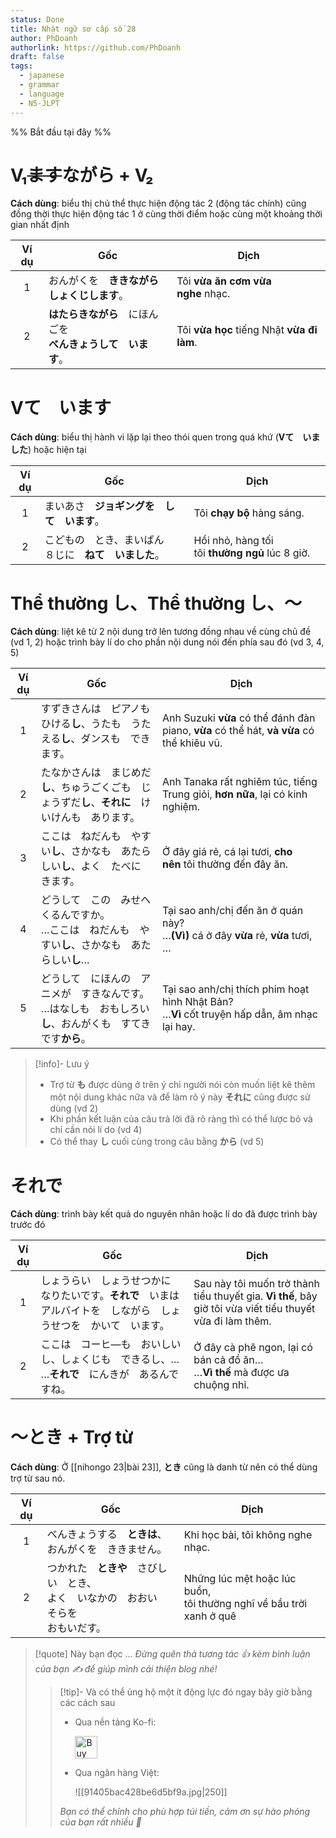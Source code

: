 ```yaml
---
status: Done
title: Nhật ngữ sơ cấp số 28
author: PhDoanh
authorlink: https://github.com/PhDoanh
draft: false
tags:
  - japanese
  - grammar
  - language
  - N5-JLPT
---
```

%% Bắt đầu tại đây %%
# V₁~~ます~~ながら + V₂
**Cách dùng**: biểu thị chủ thể thực hiện động tác 2 (động tác chính) cũng đồng thời thực hiện động tác 1 ở cùng thời điểm hoặc cùng một khoảng thời gian nhất định

| Ví dụ | Gốc                                                                | Dịch                                       |
|:-----:| ------------------------------------------------------------------ | ------------------------------------------ |
|   1   | おんがくを　**ききながら　  <br>しょくじします**。                 | Tôi **vừa ăn cơm vừa nghe** nhạc.          |
|   2   | **はたらきながら**　にほんごを　  <br>**べんきょうして　います**。 | Tôi **vừa học** tiếng Nhật **vừa đi làm**. |

# Vて　います
**Cách dùng**: biểu thị hành vi lặp lại theo thói quen trong quá khứ (**Vて　いました**) hoặc hiện tại

| Ví dụ | Gốc                                                    | Dịch                                            |
|:-----:| ------------------------------------------------------ | ----------------------------------------------- |
|   1   | まいあさ　**ジョギングを　して　います**。             | Tôi **chạy bộ** hàng sáng.                      |
|   2   | こどもの　とき、まいばん　８じに　**ねて　いました**。 | Hồi nhỏ, hàng tối tôi **thường ngủ** lúc 8 giờ. |

# Thể thường し、Thể thường し、～
**Cách dùng**: liệt kê từ 2 nội dung trở lên tương đồng nhau về cùng chủ đề (vd 1, 2) hoặc trình bày lí do cho phần nội dung nói đến phía sau đó (vd 3, 4, 5)

| Ví dụ | Gốc                                                             | Dịch                                                                                             |
| :---: | --------------------------------------------------------------- | ------------------------------------------------------------------------------------------------ |
|   1   | すずきさんは　ピアノも　ひける**し**、うたも　うたえる**し**、ダンスも　できます。                   | Anh Suzuki **vừa** có thể đánh đàn piano, **vừa** có thể hát, **và vừa** có thể khiêu vũ.        |
|   2   | たなかさんは　まじめだ**し**、ちゅうごくごも　じょうずだ**し**、**それに**　けいけんも　あります。         | Anh Tanaka rất nghiêm túc, tiếng Trung giỏi, **hơn nữa**, lại có kinh nghiệm.                    |
|   3   | ここは　ねだんも　やすい**し**、さかなも　あたらしい**し**、よく　たべに　きます。                   | Ở đây giá rẻ, cá lại tươi, **cho nên** tôi thường đến đây ăn.                                    |
|   4   | どうして　この　みせへ　くるんですか。  <br>…ここは　ねだんも　やすい**し**、さかなも　あたらしい**し**…    | Tại sao anh/chị đến ăn ở quán này?  <br>…**(Vì)** cá ở đây **vừa** rẻ, **vừa** tươi, …           |
|   5   | どうして　にほんの　アニメが　すきなんです。  <br>…はなしも　おもしろい**し**、おんがくも　すてきです**から**。 | Tại sao anh/chị thích phim hoạt hình Nhật Bản?  <br>…**Vì** cốt truyện hấp dẫn, âm nhạc lại hay. |

> [!info]- Lưu ý
> - Trợ từ **も** được dùng ở trên ý chỉ người nói còn muốn liệt kê thêm một nội dung khác nữa và để làm rõ ý này **それに** cũng được sử dùng (vd 2)
> - Khi phần kết luận của câu trả lời đã rõ ràng thì có thể lược bỏ và chỉ cần nói lí do (vd 4)
> - Có thể thay **し** cuối cùng trong câu bằng **から** (vd 5)

# それで
**Cách dùng**: trình bày kết quả do nguyên nhân hoặc lí do đã được trình bày trước đó

| Ví dụ | Gốc                                                          | Dịch                                                                                                      |
| :---: | ------------------------------------------------------------ | --------------------------------------------------------------------------------------------------------- |
|   1   | しょうらい　しょうせつかに　なりたいです。**それで**　いまは　アルバイトを　しながら　しょうせつを　かいて　います。 | Sau này tôi muốn trở thành tiểu thuyết gia. **Vì thế**, bây giờ tôi vừa viết tiểu thuyết vừa đi làm thêm. |
|   2   | ここは　コーヒ―も　おいしいし、しょくじも　できるし、…  <br>…**それで**　にんきが　あるんですね。      | Ở đây cà phê ngon, lại có bán cả đồ ăn…  <br>…**Vì thế** mà được ưa chuộng nhỉ.                           |

# ～とき + Trợ từ
**Cách dùng**: Ở [[nihongo 23|bài 23]], **とき** cũng là danh từ nên có thể dùng trợ từ sau nó.

| Ví dụ | Gốc                                                     | Dịch                                                                     |
| :---: | ------------------------------------------------------- | ------------------------------------------------------------------------ |
|   1   | べんきょうする　**ときは**、  <br>おんがくを　ききません。                      | Khi học bài, tôi không nghe nhạc.                                        |
|   2   | つかれた　**ときや**　さびしい　とき、  <br>よく　いなかの　おおい　そらを　  <br>おもいだす。 | Những lúc mệt hoặc lúc buồn,  <br>tôi thường nghĩ về bầu trời xanh ở quê |

> [!quote] Này bạn đọc ...
> *Đừng quên thả tương tác 👍 kèm bình luận của bạn ✍️ để giúp mình cải thiện blog nhé!* 
> > [!tip]- Và có thể ủng hộ một ít động lực đó ngay bây giờ bằng các cách sau
> > - Qua nền tảng Ko-fi:
> > 
> >   <a href='https://ko-fi.com/M4M111S8CI' target='_blank'><img height='36' style='border:0px;height:36px;' src='https://storage.ko-fi.com/cdn/kofi3.png?v=3' border='0' alt='Buy Me a Coffee at ko-fi.com' /></a>
> > - Qua ngân hàng Việt:
> >   
> >   ![[91405bac428be6d5bf9a.jpg|250]]
> > 
> > *Bạn có thể chỉnh cho phù hợp túi tiền, cảm ơn sự hào phóng của bạn rất nhiều 🥰*